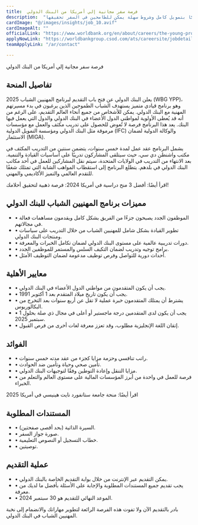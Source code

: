 ```yaml
---
title:  فرصة سفر مجانية إلي أمريكا من البنك الدولي 
description:  "فرصة ذهبية مقدمة من البنك الدولي للسفر إلي أمريكا بتمويل كامل وشروط سهلة يمكن للطامحين في السفر تحقيقها" 
cardImage: "@/images/insights/job_10.avif" 
cardImageAlt: "" 
officialLink: "https://www.worldbank.org/en/about/careers/the-young-professionals-program/aboutypp" 
applyNowLink: "https://worldbankgroup.csod.com/ats/careersite/jobdetails.aspx%3Fsite=1%26#038;c=worldbankgroup%26#038;id=29140" 
teamApplyLink: "/ar/contact"

---
```


فرصة سفر مجانية إلي أمريكا من البنك الدولي

## تفاصيل المنحة

يعلن البنك الدولي عن فتح باب التقديم لبرنامج المهنيين الشباب 2025 (WBG YPP)، وهو برنامج قيادي متميز يستهدف الشباب الطموحين الذين يرغبون في بدء مسيرتهم المهنية مع البنك الدولي. يمكن للأشخاص من جميع أنحاء العالم التقديم، على الرغم من أنه قد يُعطى الأولوية لمواطني الدول الأعضاء في البنك الدولي والدول التي يعمل فيها البنك. يعد هذا البرنامج فرصة لا تُعوض للحصول على تدريب مكثف والعمل مع مؤسسات مرموقة مثل البنك الدولي ومؤسسة التمويل الدولية (IFC) والوكالة الدولية لضمان الاستثمار (MIGA).

يشمل البرنامج عقد عمل لمدة خمس سنوات، يتضمن سنتين من التدريب المكثف في مكتب واشنطن دي سي، حيث سيتلقى المشاركون تدريبًا على أساسيات القيادة والتنمية. بعد الانتهاء من التدريب في الولايات المتحدة، سيتم نقل المشاركين للعمل في أحد مكاتب البنك الدولي في بلدهم. يتطلع البرنامج إلى استقطاب المواهب الشابة التي تمتلك شغفًا للتقدم العالمي والتميز الأكاديمي والمهني.

اقرأ أيضًا: أفضل 3 منح دراسية في أمريكا 2024: فرصة ذهبية لتحقيق أحلامك!

## مميزات برنامج المهنيين الشباب للبنك الدولي

- • الموظفون الجدد يصبحون جزءًا من الفريق بشكل كامل ويقدمون مساهمات فعالة في مجالاتهم.
- • تطوير القيادة بشكل شامل للمهنيين الشباب من خلال التدريب على سياسات ومنتجات البنك الدولي.
- • دورات تدريبية عالمية على مستوى البنك الدولي لضمان تكامل الخبرات والمعرفة.
- • برامج توجيه وتدريب لضمان التكيف السلس والمستمر للموظفين الجدد.
- • أحداث دورية للتواصل وفرص توظيف مدعومة لضمان التوظيف الأمثل.

## معايير الأهلية

- • يجب أن يكون المتقدمون من مواطني الدول الأعضاء في البنك الدولي.
- • يجب أن يكون تاريخ ميلاد المتقدم بعد 1 أكتوبر 1991.
- • يشترط أن يمتلك المتقدمون خبرة عملية لا تقل عن أربع سنوات بعد التخرج من البكالوريوس.
- • يجب أن يكون لدى المتقدمين درجة ماجستير أو أعلى في مجال ذي صلة بحلول 1 سبتمبر 2025.
- • إتقان اللغة الإنجليزية مطلوب، وقد تعزز معرفة لغات أخرى من فرص القبول.

## الفوائد

- • راتب تنافسي وحزمة مزايا كجزء من عقد مدته خمس سنوات.
- • تأمين صحي وحياة وتأمين ضد الحوادث.
- • مزايا التنقل وإعادة التوطين وفقًا لتوجيهات البنك الدولي.
- • فرصة للعمل في واحدة من أبرز المؤسسات المالية على مستوى العالم والتعلم من الخبراء.

اقرأ أيضًا: منحة جامعة ستانفورد نايت هينيسي في أمريكا 2025

## المستندات المطلوبة

- • السيرة الذاتية (بحد أقصى صفحتين).
- • صورة جواز السفر.
- • خطاب التسجيل أو النصوص التعليمية.
- • توصيتين.

## عملية التقديم

- • يمكن التقديم عبر الإنترنت من خلال بوابة التقديم الخاصة بالبنك الدولي.
- • يجب تقديم جميع المستندات المطلوبة والإجابة على الأسئلة بأفضل ما لديك من معرفة.
- • الموعد النهائي للتقديم هو 30 سبتمبر 2024.

بادر بالتقديم الآن ولا تفوت هذه الفرصة الرائعة لتطوير مهاراتك والانضمام إلى نخبة المهنيين الشباب في البنك الدولي.

